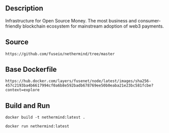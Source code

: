 ## Description
Infrastructure for Open Source Money. The most business and consumer-friendly blockchain ecosystem for mainstream adoption of web3 payments.
## Source
```
https://github.com/fuseio/nethermind/tree/master
```
## Base Dockerfile
```
https://hub.docker.com/layers/fusenet/node/latest/images/sha256-457c2193ba4b6617994cf0a6b8e592badb678769ee50b0eaba21e23bc581fcbe?context=explore
```
## Build and Run
```
docker build -t nethermind:latest .

docker run nethermind:latest
```
